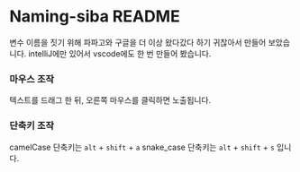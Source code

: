 # Naming-siba README

변수 이름을 짓기 위해 파파고와 구글을 더 이상 왔다갔다 하기 귀찮아서 만들어 보았습니다.
intelliJ에만 있어서 vscode에도 한 번 만들어 봤습니다.

### 마우스 조작

텍스트를 드래그 한 뒤, 오른쪽 마우스를 클릭하면 노출됩니다.

### 단축키 조작

camelCase 단축키는 `alt` + `shift` + `a`
snake_case 단축키는 `alt` + `shift` + `s` 입니다.

